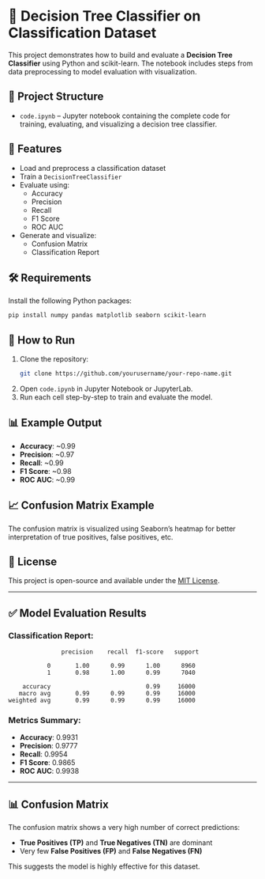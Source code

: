 # 🧠 Decision Tree Classifier on Classification Dataset

This project demonstrates how to build and evaluate a **Decision Tree Classifier** using Python and scikit-learn. The notebook includes steps from data preprocessing to model evaluation with visualization.

## 📂 Project Structure

- `code.ipynb` – Jupyter notebook containing the complete code for training, evaluating, and visualizing a decision tree classifier.

## 📌 Features

- Load and preprocess a classification dataset
- Train a `DecisionTreeClassifier`
- Evaluate using:
  - Accuracy
  - Precision
  - Recall
  - F1 Score
  - ROC AUC
- Generate and visualize:
  - Confusion Matrix
  - Classification Report

## 🛠️ Requirements

Install the following Python packages:

```bash
pip install numpy pandas matplotlib seaborn scikit-learn
```

## 🚀 How to Run

1. Clone the repository:
   ```bash
   git clone https://github.com/yourusername/your-repo-name.git
   ```
2. Open `code.ipynb` in Jupyter Notebook or JupyterLab.
3. Run each cell step-by-step to train and evaluate the model.

## 📊 Example Output

- **Accuracy**: ~0.99  
- **Precision**: ~0.97  
- **Recall**: ~0.99  
- **F1 Score**: ~0.98  
- **ROC AUC**: ~0.99

## 📈 Confusion Matrix Example

The confusion matrix is visualized using Seaborn’s heatmap for better interpretation of true positives, false positives, etc.

## 📃 License

This project is open-source and available under the [MIT License](LICENSE).

---

## ✅ Model Evaluation Results

### Classification Report:
```
               precision    recall  f1-score   support

           0       1.00      0.99      1.00      8960
           1       0.98      1.00      0.99      7040

    accuracy                           0.99     16000
   macro avg       0.99      0.99      0.99     16000
weighted avg       0.99      0.99      0.99     16000
```

### Metrics Summary:
- **Accuracy**: 0.9931
- **Precision**: 0.9777
- **Recall**: 0.9954
- **F1 Score**: 0.9865
- **ROC AUC**: 0.9938

---

## 📊 Confusion Matrix

The confusion matrix shows a very high number of correct predictions:
- **True Positives (TP)** and **True Negatives (TN)** are dominant
- Very few **False Positives (FP)** and **False Negatives (FN)**

This suggests the model is highly effective for this dataset.

